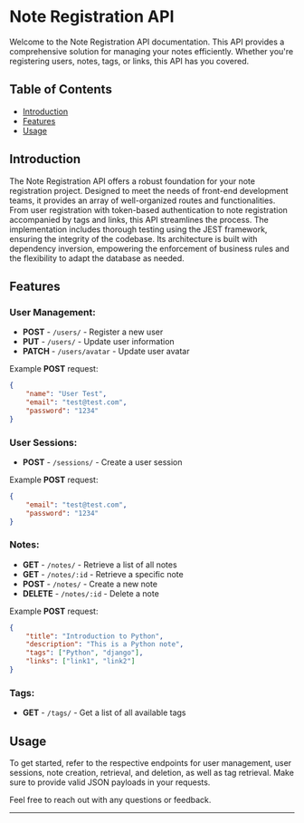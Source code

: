 # Note Registration API

Welcome to the Note Registration API documentation. This API provides a comprehensive solution for managing your notes efficiently. Whether you're registering users, notes, tags, or links, this API has you covered.

## Table of Contents

- [Introduction](#introduction)
- [Features](#features)
- [Usage](#usage)

## Introduction

The Note Registration API offers a robust foundation for your note registration project. Designed to meet the needs of front-end development teams, it provides an array of well-organized routes and functionalities. From user registration with token-based authentication to note registration accompanied by tags and links, this API streamlines the process. The implementation includes thorough testing using the JEST framework, ensuring the integrity of the codebase. Its architecture is built with dependency inversion, empowering the enforcement of business rules and the flexibility to adapt the database as needed.

## Features

### User Management:
- **POST** - `/users/` - Register a new user
- **PUT** - `/users/` - Update user information
- **PATCH** - `/users/avatar` - Update user avatar

Example **POST** request:
```json
{
	"name": "User Test",
	"email": "test@test.com",
	"password": "1234"
}
```

### User Sessions:
- **POST** - `/sessions/` - Create a user session

Example **POST** request:
```json
{
	"email": "test@test.com",
	"password": "1234"
}
```

### Notes:
- **GET** - `/notes/` - Retrieve a list of all notes
- **GET** - `/notes/:id` - Retrieve a specific note
- **POST** - `/notes/` - Create a new note
- **DELETE** - `/notes/:id` - Delete a note

Example **POST** request:
```json
{
    "title": "Introduction to Python",
    "description": "This is a Python note",
    "tags": ["Python", "django"],
    "links": ["link1", "link2"]
}
```

### Tags:
- **GET** - `/tags/` - Get a list of all available tags

## Usage

To get started, refer to the respective endpoints for user management, user sessions, note creation, retrieval, and deletion, as well as tag retrieval. Make sure to provide valid JSON payloads in your requests.


Feel free to reach out with any questions or feedback.

---